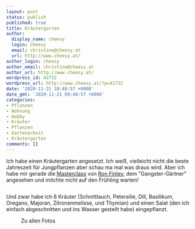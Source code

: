```yaml
---
layout: post
status: publish
published: true
title: Kräutergarten
author:
  display_name: cheesy
  login: cheesy
  email: christine@cheesy.at
  url: http://www.cheesy.at/
author_login: cheesy
author_email: christine@cheesy.at
author_url: http://www.cheesy.at/
wordpress_id: 42732
wordpress_url: http://www.cheesy.at/?p=42732
date: '2020-11-21 10:48:57 +0000'
date_gmt: '2020-11-21 09:48:57 +0000'
categories:
- Pflanzen
- Wohnung
- Hobby
- Kräuter
- Pflanzen
- Gartenarbeit
- Kräutergarten
comments: []
---
```

<!-- wp:paragraph -->
Ich habe einen Kräutergarten angesetzt. Ich weiß, vielleicht nicht die beste Jahreszeit für Jungpflanzen aber schau ma mal was draus wird. Aber ich habe mir gerade die [Masterclass](https://www.masterclass.com/) von [Ron Finley](http://ronfinley.com/), dem "Gangster-Gärtner" angesehen und möchte nicht auf den Frühling warten!
<!-- /wp:paragraph -->
<!-- wp:image {"id":42727} -->
<figure class="wp-block-image"><img src="{% link _fotos/leben-in-belfast/2020/kraeutergarten/Kräutergarten-009.jpg %}" alt="" class="wp-image-42727"></figure>
<!-- /wp:image -->
<!-- wp:paragraph -->
Und zwar habe ich 8 Kräuter (Schnittlauch, Petersilie, Dill, Basilikum, Oregano, Majoran, Zitronenmelisse, und Thymian) und einen Salat (den ich einfach abgeschnitten und ins Wasser gestellt habe) eingepflanzt.
<!-- /wp:paragraph -->
<!-- wp:image {"id":42728,"linkDestination":"custom"} -->
<figure class="wp-block-image"><a href="{% link _fotos/leben-in-belfast/2020/kraeutergarten/index.md %}"><img src="{% link _fotos/leben-in-belfast/2020/kraeutergarten/Kräutergarten-010.jpg %}" alt="" class="wp-image-42728"></a><br>
<figcaption>Zu allen Fotos</figcaption>
</figure>
<!-- /wp:image -->
<!-- wp:paragraph -->
<!-- /wp:paragraph -->
